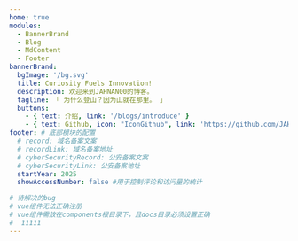 ```yaml
---
home: true
modules:
  - BannerBrand
  - Blog
  - MdContent
  - Footer
bannerBrand:
  bgImage: '/bg.svg'
  title: Curiosity Fuels Innovation!
  description: 欢迎来到JAHNAN00的博客。
  tagline: 「 为什么登山？因为山就在那里。 」
  buttons:
    - { text: 介绍, link: '/blogs/introduce' }
    - { text: Github, icon: "IconGithub", link: 'https://github.com/JAHNAN00', type: 'plain' }
footer: # 底部模块的配置
  # record: 域名备案文案
  # recordLink: 域名备案地址
  # cyberSecurityRecord: 公安备案文案
  # cyberSecurityLink: 公安备案地址
  startYear: 2025
  showAccessNumber: false #用于控制评论和访问量的统计

# 待解决的bug
# vue组件无法正确注册
# vue组件需放在components根目录下，且docs目录必须设置正确
#  11111
---
```


<Xicons icon="IconGithub" />